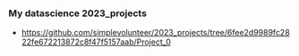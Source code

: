 ###  My datascience 2023_projects

+ https://github.com/simplevolunteer/2023_projects/tree/6fee2d9989fc2822fe672213872c8f47f5157aab/Project_0

